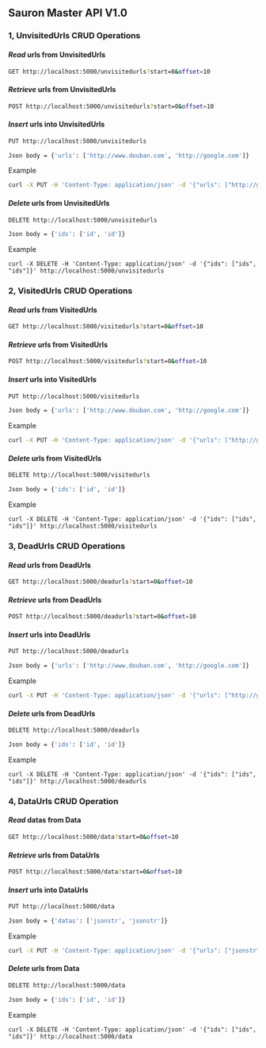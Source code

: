 ## Sauron Master API V1.0

### 1, UnvisitedUrls CRUD Operations
#### *Read* urls from UnvisitedUrls
```bash
GET http://localhost:5000/unvisitedurls?start=0&offset=10
```
#### *Retrieve* urls from UnvisitedUrls
```bash
POST http://localhost:5000/unvisitedurls?start=0&offset=10
```
#### *Insert* urls into UnvisitedUrls
```bash
PUT http://localhost:5000/unvisitedurls

Json body = {'urls': ['http://www.douban.com', 'http://google.com']}
```
Example
```bash
curl -X PUT -H 'Content-Type: application/json' -d '{"urls": ["http://google.com", "http://amazon.com"]}' http://localhost:5000/unvisitedurls
```
#### *Delete* urls from UnvisitedUrls
```bash
DELETE http://localhost:5000/unvisitedurls

Json body = {'ids': ['id', 'id']}
```
Example
```
curl -X DELETE -H 'Content-Type: application/json' -d '{"ids": ["ids", "ids"]}' http://localhost:5000/unvisitedurls
```

### 2, VisitedUrls CRUD Operations
#### *Read* urls from VisitedUrls
```bash
GET http://localhost:5000/visitedurls?start=0&offset=10
```
#### *Retrieve* urls from VisitedUrls
```bash
POST http://localhost:5000/visitedurls?start=0&offset=10
```
#### *Insert* urls into VisitedUrls
```bash
PUT http://localhost:5000/visitedurls

Json body = {'urls': ['http://www.douban.com', 'http://google.com']}
```
Example
```bash
curl -X PUT -H 'Content-Type: application/json' -d '{"urls": ["http://google.com", "http://amazon.com"]}' http://localhost:5000/visitedurls
```
#### *Delete* urls from VisitedUrls
```bash
DELETE http://localhost:5000/visitedurls

Json body = {'ids': ['id', 'id']}
```
Example
```
curl -X DELETE -H 'Content-Type: application/json' -d '{"ids": ["ids", "ids"]}' http://localhost:5000/visitedurls
```

### 3, DeadUrls CRUD Operations
#### *Read* urls from DeadUrls
```bash
GET http://localhost:5000/deadurls?start=0&offset=10
```
#### *Retrieve* urls from DeadUrls
```bash
POST http://localhost:5000/deadurls?start=0&offset=10
```
#### *Insert* urls into DeadUrls
```bash
PUT http://localhost:5000/deadurls

Json body = {'urls': ['http://www.douban.com', 'http://google.com']}
```
Example
```bash
curl -X PUT -H 'Content-Type: application/json' -d '{"urls": ["http://google.com", "http://amazon.com"]}' http://localhost:5000/deadurls
```
#### *Delete* urls from DeadUrls
```bash
DELETE http://localhost:5000/deadurls

Json body = {'ids': ['id', 'id']}
```
Example
```
curl -X DELETE -H 'Content-Type: application/json' -d '{"ids": ["ids", "ids"]}' http://localhost:5000/deadurls
```

### 4, DataUrls CRUD Operation
#### *Read* datas from Data
```bash
GET http://localhost:5000/data?start=0&offset=10
```
#### *Retrieve* urls from DataUrls
```bash
POST http://localhost:5000/data?start=0&offset=10
```
#### *Insert* urls into DataUrls
```bash
PUT http://localhost:5000/data

Json body = {'datas': ['jsonstr', 'jsonstr']}
```
Example
```bash
curl -X PUT -H 'Content-Type: application/json' -d '{"urls": ["jsonstr", "jsonstr"]}' http://localhost:5000/data
```
#### *Delete* urls from Data
```bash
DELETE http://localhost:5000/data

Json body = {'ids': ['id', 'id']}
```
Example
```
curl -X DELETE -H 'Content-Type: application/json' -d '{"ids": ["ids", "ids"]}' http://localhost:5000/data
```
